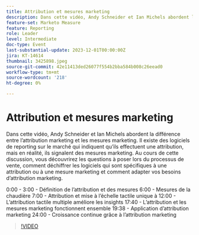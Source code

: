 ```yaml
---
title: Attribution et mesures marketing
description: Dans cette vidéo, Andy Schneider et Ian Michels abordent la différence entre l’attribution marketing et les mesures marketing. Il existe des logiciels de reporting sur le marché qui indiquent qu’ils effectuent une attribution, mais en réalité, ils signalent des mesures marketing. Au cours de cette discussion, vous découvrirez les questions à poser lors du processus de vente, comment déchiffrer quel logiciel est une attribution ou une mesure marketing spécifique, et comment mettre à l’échelle vos besoins d’attribution marketing. 0:00 - Intros3:00 - Définition de l’attribution et des mesures 6:00 - Mesures de chauffe 7:00 - Attribution tactile unique et mise à l’échelle vers l’attribution tactile multipoint améliorations d’insights 17:40 - L’attribution marketing et les mesures fonctionnent ensemble 19:38 - Application des outils d’attribution marketing 24:00 - Continuez à croître avec l’attribution marketing
feature-set: Marketo Measure
feature: Reporting
role: Leader
level: Intermediate
doc-type: Event
last-substantial-update: 2023-12-01T00:00:00Z
jira: KT-14614
thumbnail: 3425898.jpeg
source-git-commit: 42e11413ded26077f554b2bba584b008c26eead0
workflow-type: tm+mt
source-wordcount: '218'
ht-degree: 0%

---
```



# Attribution et mesures marketing

Dans cette vidéo, Andy Schneider et Ian Michels abordent la différence entre l’attribution marketing et les mesures marketing. Il existe des logiciels de reporting sur le marché qui indiquent qu’ils effectuent une attribution, mais en réalité, ils signalent des mesures marketing. Au cours de cette discussion, vous découvrirez les questions à poser lors du processus de vente, comment déchiffrer les logiciels qui sont spécifiques à une attribution ou à une mesure marketing et comment adapter vos besoins d’attribution marketing.

0:00 - 3:00 - Définition de l’attribution et des mesures 6:00 - Mesures de la chaudière 7:00 - Attribution et mise à l’échelle tactile unique à 12:00 - L’attribution tactile multiple améliore les insights 17:40 - L’attribution et les mesures marketing fonctionnent ensemble 19:38 - Application d’attribution marketing 24:00 - Croissance continue grâce à l’attribution marketing

>[!VIDEO](https://video.tv.adobe.com/v/3425898/?learn=on)
